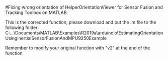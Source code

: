 #Fixing wrong orientation of HelperOrientationViewer for Sensor Fusion and Tracking Toolbox on MATLAB.

This is the corrected function, please download and put the .m file to the following folder:
C:\...\Documents\MATLAB\Examples\R2019a\arduinoio\EstimatingOrientationUsingInertialSensorFusionAndMPU9250Example

Remember to modify your original function with "v2" at the end of the function.
